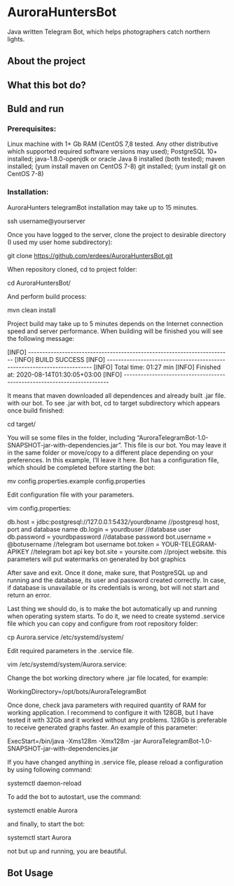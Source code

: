 # AuroraHuntersBot
Java written Telegram Bot, which helps photographers catch northern lights.
## About the project
## What this bot do?

## Buld and run

### Prerequisites:

Linux machine with 1+ Gb RAM (CentOS 7,8 tested. Any other distributive which supported required software versions may used);
PostgreSQL 10+ installed;
java-1.8.0-openjdk or oracle Java 8 installed (both tested);
maven installed; (yum install maven on CentOS 7-8)
git installed; (yum install git on CentOS 7-8)

### Installation:

AuroraHunters telegramBot installation may take up to 15 minutes.

ssh username@yourserver

Once you have logged to the server, clone the project to desirable directory (I used my user home subdirectory):

git clone https://github.com/erdees/AuroraHuntersBot.git 

When repository cloned, cd to project folder:

cd AuroraHuntersBot/

And perform build process:

mvn clean install

Project build may take up to 5 minutes depends on the Internet connection speed and server performance. When building will be finished you will see the following message:

[INFO] ------------------------------------------------------------------------
[INFO] BUILD SUCCESS
[INFO] ------------------------------------------------------------------------
[INFO] Total time: 01:27 min
[INFO] Finished at: 2020-08-14T01:30:05+03:00
[INFO] ------------------------------------------------------------------------

It means that maven downloaded all dependences and already built .jar file. with our bot. To see .jar with bot, cd to target subdirectory which appears once build finished:

cd target/

You will se some files in the folder, including “AuroraTelegramBot-1.0-SNAPSHOT-jar-with-dependencies.jar”. This file is our bot. You may leave it in the same folder or move/copy to a different place depending on your preferences. In this example, I’ll leave it here. Bot has a configuration file, which should be completed before starting the bot:

mv config.properties.example config.properties

Edit configuration file with your parameters.

vim config.properties:

db.host = jdbc:postgresql://127.0.0.1:5432/yourdbname //postgresql host, port and database name
db.login = yourdbuser //database user
db.password = yourdbpassword //database password
bot.username = @botusername //telegram bot username
bot.token = YOUR-TELEGRAM-APIKEY //telegram bot api key
bot.site = yoursite.com //project website. this parameters will put watermarks on generated by bot graphics

After save and exit. Once it done, make sure, that PostgreSQL up and running and the database, its user and password created correctly. In case, if database is unavailable or its credentials is wrong, bot will not start and return an error. 

Last thing we should do, is to make the bot automatically up and running when operating system starts. To do it, we need to create systemd .service file which you can copy and configure from root repository folder:

cp Aurora.service /etc/systemd/system/

Edit required parameters in the .service file.

vim  /etc/systemd/system/Aurora.service:

Change the bot working directory where .jar file located, for example: 

WorkingDirectory=/opt/bots/AuroraTelegramBot

Once done, check java parameters with required quantity of RAM for working application. I recommend to configure it with 128GB, but I have tested it with 32Gb and it worked without any problems. 128Gb is preferable to receive generated graphs faster. An example of this parameter:

ExecStart=/bin/java -Xms128m -Xmx128m -jar AuroraTelegramBot-1.0-SNAPSHOT-jar-with-dependencies.jar

If you have changed anything in .service file, please reload a configuration by using following command:

systemctl daemon-reload

To add the bot to autostart, use the command:

systemctl enable Aurora

and finally, to start the bot:

systemctl start Aurora

not but up and running, you are beautiful. 

## Bot Usage
